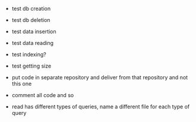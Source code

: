 - test db creation
- test db deletion
- test data insertion
- test data reading
- test indexing?
- test getting size

- put code in separate repository and deliver from that repository and not this one
- comment all code and so


- read has different types of queries, name a different file for each type of query